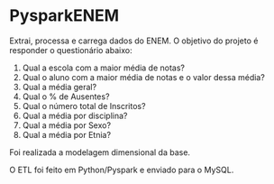 # PysparkENEM

Extrai, processa e carrega dados do ENEM. O objetivo do projeto é responder o questionário abaixo:

1. Qual a escola com a maior média de notas?
2. Qual o aluno com a maior média de notas e o valor dessa média?
3. Qual a média geral?
4. Qual o % de Ausentes?
5. Qual o número total de Inscritos?
6. Qual a média por disciplina?
7. Qual a média por Sexo?
8. Qual a média por Etnia?

Foi realizada a modelagem dimensional da base. 



O ETL foi feito em Python/Pyspark e enviado para o MySQL.
